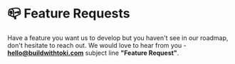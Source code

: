 # 📪 Feature Requests

Have a feature you want us to develop but you haven't see in our roadmap, don't hesitate to reach out. We would love to hear from you - **hello@buildwithtoki.com** subject line **"Feature Request"**.

